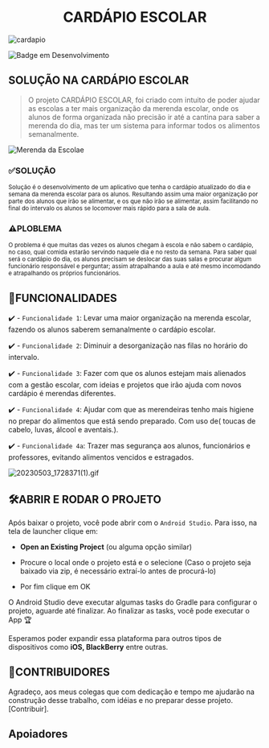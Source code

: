 <h1 align="center"> CARDÁPIO ESCOLAR </h1>

![cardapio](https://user-images.githubusercontent.com/130568579/235910376-e21ecf50-90e8-40c8-ab1b-78f70d3c7a23.jpeg)


![Badge em Desenvolvimento](http://img.shields.io/static/v1?label=STATUS&message=EM%20DESENVOLVIMENTO&color=GREEN&style=for-the-badge)

## SOLUÇÃO NA CARDÁPIO ESCOLAR

> O projeto CARDÁPIO ESCOLAR, foi criado com intuito de poder ajudar as escolas a ter mais organização da merenda escolar, onde os alunos de forma organizada não precisão ir até a cantina para saber a merenda do dia, mas ter um sistema para informar todos os alimentos semanalmente.

![Merenda da Escolae](https://user-images.githubusercontent.com/130568553/235984710-5766704f-3f97-4f64-adb3-39553dee99d7.jpg)

### ✅SOLUÇÃO

<sub>Solução é o desenvolvimento de um aplicativo que tenha o cardápio atualizado do dia e semana da merenda escolar para os alunos. Resultando assim uma maior organização por parte dos alunos que irão se alimentar, e os que não irão se alimentar,  assim facilitando no final do intervalo os alunos se locomover mais rápido para a sala de aula.</sub>

### ⚠️PLOBLEMA

<sub>O problema é que muitas das vezes os alunos chegam à escola e não sabem o cardápio, no caso, qual comida estarão servindo naquele dia e no resto da semana. Para saber qual será o cardápio do dia, os alunos precisam se deslocar das suas salas e procurar algum funcionário responsável e perguntar; assim atrapalhando a aula e até mesmo incomodando e atrapalhando os próprios funcionários.</sub>

## 🔨FUNCIONALIDADES

✔️ - `Funcionalidade 1`: Levar uma maior organização na merenda escolar, fazendo os alunos saberem semanalmente o cardápio escolar. 

✔️ - `Funcionalidade 2`: Diminuir a desorganização nas filas no horário do intervalo. 

✔️ - `Funcionalidade 3`: Fazer com que os alunos estejam mais alienados com a gestão escolar, com ideias e projetos que irão ajuda com novos cardápio é merendas diferentes. 

✔️ - `Funcionalidade 4`: Ajudar com que as merendeiras tenho mais higiene no prepar do alimentos que está sendo preparado. Com uso de( toucas de cabelo, luvas, álcool e aventais.). 

✔️ - `Funcionalidade 4a`: Trazer mas segurança aos alunos, funcionários e professores, evitando alimentos vencidos e estragados. 


![20230503_1728371(1).gif](https://user-images.githubusercontent.com/130568553/236043250-2d6744bc-97dc-420d-a9a2-aad03ee81697.gif)

## 🛠️ABRIR E RODAR O PROJETO

Após baixar o projeto, você pode abrir com o `Android Studio`. Para isso, na tela de launcher clique em:

- **Open an Existing Project** (ou alguma opção similar)

- Procure o local onde o projeto está e o selecione (Caso o projeto seja baixado via zip, é necessário extraí-lo antes de procurá-lo)
- Por fim clique em OK

O Android Studio deve executar algumas tasks do Gradle para configurar o projeto, aguarde até finalizar. Ao finalizar as tasks, você pode executar o App 🏆

Esperamos poder expandir essa plataforma para outros tipos de dispositivos como **iOS, BlackBerry** entre outras. 

## 👫CONTRIBUIDORES

Agradeço, aos meus colegas que com dedicação e tempo me ajudarão na construção desse trabalho, com idéias e no preparar desse projeto. [Contribuir].

## Apoiadores
